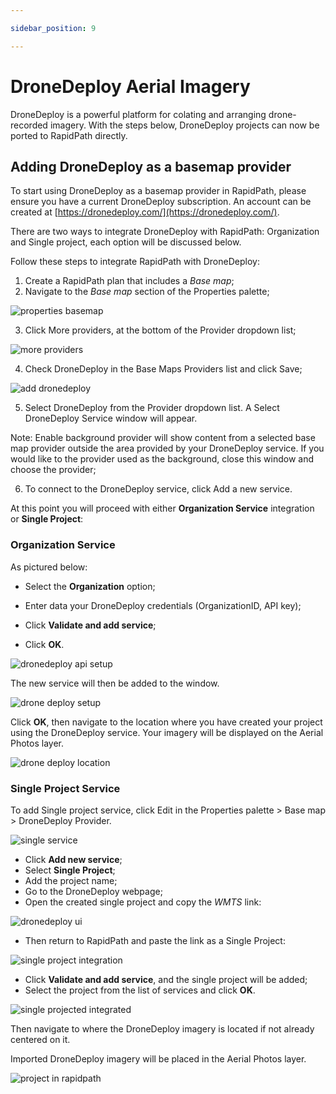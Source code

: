 ```yaml
---

sidebar_position: 9

---
```

# DroneDeploy Aerial Imagery

DroneDeploy is a powerful platform for colating and arranging drone-recorded imagery. With the steps below, DroneDeploy projects can now be ported to RapidPath directly.

## Adding DroneDeploy as a basemap provider

To start using DroneDeploy as a basemap provider in RapidPath, please ensure you have a current DroneDeploy subscription. An account can be created at [https://dronedeploy.com/](https://dronedeploy.com/).

There are two ways to integrate DroneDeploy with RapidPath: Organization and Single project, each option will be discussed below.

Follow these steps to integrate RapidPath with DroneDeploy:

1. Create a RapidPath plan that includes a *Base map*;
2. Navigate to the *Base map* section of the Properties palette;

![properties basemap](./assets/1-properties-basemap.png)

3. Click More providers, at the bottom of the Provider dropdown list;

![more providers](./assets/2-more-providers.png)

4. Check DroneDeploy in the Base Maps Providers list and click Save;

![add dronedeploy](./assets/3-add-dronedeploy.png)

5. Select DroneDeploy from the Provider dropdown list. A Select DroneDeploy Service window will appear.

Note: Enable background provider will show content from a selected base map provider outside the area provided by your DroneDeploy service. If you would like to the provider used as the background, close this window and choose the provider;

6. To connect to the DroneDeploy service, click Add a new service.

At this point you will proceed with either **Organization Service** integration or **Single Project**:

### Organization Service

As pictured below:

- Select the **Organization** option;

- Enter data your DroneDeploy credentials (OrganizationID, API key);

- Click **Validate and add service**;

- Click **OK**.

![dronedeploy api setup](./assets/4-dronedeploy-api-setup.png)

The new service will then be added to the window.

![drone deploy setup](./assets/5-select-dronedeploy-setup.png)

Click **OK**, then navigate to the location where you have created your project using the DroneDeploy service. Your imagery will be displayed on the Aerial Photos layer.

![drone deploy location](./assets/6-dronedeploy-location.png)

### Single Project Service

To add Single project service, click Edit in the Properties palette > Base map > DroneDeploy Provider.

![single service](./assets/7-dronedeploy-single-project.png)

- Click **Add new service**;
- Select **Single Project**;
- Add the project name;
- Go to the DroneDeploy webpage;
- Open the created single project and copy the *WMTS* link:

![dronedeploy ui](./assets/8-dronedeploy-ui.png)

- Then return to RapidPath and paste the link as a Single Project:

![single project integration](./assets/9-single-project-integrating.png)

- Click **Validate and add service**, and the single project will be added;
- Select the project from the list of services and click **OK**.

![single projected integrated](./assets/10-single-project-integrated.png)

Then navigate to where the DroneDeploy imagery is located if not already centered on it.

Imported DroneDeploy imagery will be placed in the Aerial Photos layer.

![project in rapidpath](./assets/11-dronedeploy-in-rapidplan.png)

